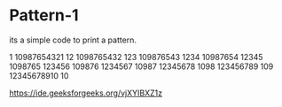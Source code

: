 # Pattern-1
its a simple code to print a pattern.


1  10987654321
12  1098765432
123  109876543
1234  10987654
12345  1098765
123456  109876
1234567  10987
12345678  1098
123456789  109
12345678910  10



https://ide.geeksforgeeks.org/vjXYIBXZ1z
